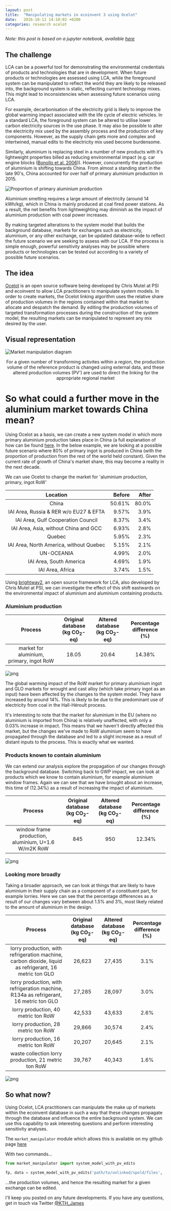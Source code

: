 ```yaml
---
layout: post
title:  "Manipulating markets in ecoinvent 3 using Ocelot"
date:   2016-10-12 14:10:02 +0200
categories: research ocelot
---
```


_Note: this post is based on a jupyter notebook, available [here](http://nbviewer.jupyter.org/github/pjamesjoyce/notebooks/blob/master/Manipulating%20markets%20in%20ecoinvent%203.ipynb)_

## The challenge

LCA can be a powerful tool for demonstrating the environmental credentials of products and technologies that are in development. When future products or technologies are assessed using LCA, while the foreground system can be manipulated to reflect the world they are likely to be released into, the background system is static, reflecting current technology mixes. This might lead to inconsistencies when assessing future scenarios using LCA.

For example, decarbonisation of the electricity grid is likely to improve the global warming impact associated with the life cycle of electric vehicles. In a standard LCA, the foreground system can be altered to utilise lower carbon electricity sources in the use phase. It may also be possible to alter the electricity mix used by the assembly process and the production of key components. However, as the supply chain gets more and complex and intertwined, manual edits to the electricity mix used become burdensome.

Similarly, aluminium is replacing steel in a number of new products with it's lightweight properties billed as reducing environmental impact (e.g. car engine blocks ([Bonollo et al. 2006](http://www.gruppofrattura.it/ors/index.php/MST/article/viewFile/1119/1071))). However, concurrently the production of aluminium is shifting towards China. From almost a standing start in the late 90's, China accounted for over half of primary aluminium production in 2015.

![Proportion of primary aluminium production](https://i.imgsafe.org/3d7bb5354c.png)

Aluminium smelting requires a large amount of electricity (around 14 kWh/kg), which in China is mainly produced at coal fired power stations. As a result, the net benefits from lightweighting may diminish as the impact of aluminium production with coal power increases.

By making targeted alterations to the system model that builds the background database, markets for exchanges such as electricity, aluminium, or any other exchange, can be updated database-wide to reflect the future scenario we are seeking to assess with our LCA. If the process is simple enough, powerful sensitivity analyses may be possible where products or technologies can be tested out according to a variety of possible future scenarios.

## The idea

[Ocelot](http://docs.ocelot.space) is an open source software being developed by Chris Mutel at PSI and ecoinvent to allow LCA practitioners to manipulate system models.
In order to create markets, the Ocelot linking algorithm uses the relative share of production volumes in the regions contained within that market to allocate and despatch the demand. By editing the production volumes of targeted transformation processes during the construction of the system model, the resulting markets can be manipulated to represent any mix desired by the user.

## Visual representation

![Market manipulation diagram](https://i.imgsafe.org/10f3528188.png)

<center>For a given number of transforming activites within a region, the production volume of the reference product is changed using external data, and these altered production volumes (PV') are used to direct the linking for the appropriate regional market</center>

# So what could a further move in the aluminium market towards China mean?

Using Ocelot as a basis, we can create a new system model in which more primary aluminium production takes place in China (a full explanation of how can be found [here](http://nbviewer.jupyter.org/github/pjamesjoyce/notebooks/blob/master/Manipulating%20markets%20in%20ecoinvent%203.ipynb).
In the below example, we are looking at a possible future scenario where 80% of primary ingot is produced in China (with the proportion of production from the rest of the world held constant). Given the current rate of growth of China's market share, this may become a reality in the next decade.

We can use Ocelot to change the market for 'aluminium production, primary, ingot  RoW' 


|	Location	|	Before	|	After	|
|:-------------:|----------:|----------:|
|China	|50.61%|	80.0%|
|IAI Area, Russia & RER w/o EU27 & EFTA|	9.57%|	3.9%|
|IAI Area, Gulf Cooperation Council|	8.37%|	3.4%|
|IAI Area, Asia, without China and GCC|	6.93%|	2.8%|
|Quebec|	5.95%|	2.3%|
|IAI Area, North America, without Quebec|	5.15%|	2.1%|
|UN-OCEANIA|	4.99%|	2.0%|
|IAI Area, South America|	4.69%|	1.9%|
|IAI Area, Africa|	3.74%|	1.5%|

Using [brightway2](https://brightwaylca.org/), an open source framework for LCA, also developed by Chris Mutel at PSI, we can investigate the effect of this shift eastwards on the environmental impact of aluminium and aluminium containing products.

### Aluminium production

|	Process  								|	Original database<br>(kg CO<sub>2</sub>-eq) 	 | Altered database<br>(kg CO<sub>2</sub>-eq) |	Percentage difference<br>(%) 	|
|:-----------------------------------------:|:----------------------:|:----------------:|:-------------------------:|
|market for aluminium, primary, ingot RoW	|					18.05|	20.64			|	14.38%					|

![png](/assets/images/output_49_1.png)


The global warming impact of the RoW market for primary aluminium ingot and GLO markets for wrought and cast alloy (which take primary ingot as an input) have been affected by the changes to the system model. They have increased by around 14%. This is likely to be due to the predominant use of electricity from coal in the Hall-Héroult process.

It's interesting to note that the market for aluminium in the EU (where no aluminium is imported from China) is relatively unaffected, with only a 0.03% increase in impact. This means that we haven't directly affected this market, but the changes we've made to RoW aluminium seem to have propagated through the database and led to a slight increase as a result of distant inputs to the process. This is exactly what we wanted.

### Products known to contain aluminium

We can extend our analysis explore the propagation of our changes through the background database.
Switching back to GWP impact, we can look at products which we know to contain aluminium, for example aluminium window frames.
Again we can see that we have brought about an increase, this time of (12.34%) as a result of increasing the impact of aluminium.

|	Process  								|	Original database<br>(kg CO<sub>2</sub>-eq) 	 | Altered database<br>(kg CO<sub>2</sub>-eq) |	Percentage difference<br>(%) 	|
|:-----------------------------------------:|:----------------------:|:----------------:|:-------------------------:|
|window frame production, aluminium, U=1.6 W/m2K  RoW	|				  845|	950	    |	12.34%					|

![png](/assets/images/output_56_1.png)

### Looking more broadly

Taking a broader approach, we can look at things that are likely to have aluminium in their supply chain as a component of a constituent part, for example lorries.
Here we can see that the percentage differences as a result of our changes vary between about 1.5% and 3%, most likely related to the amount of aluminium in the design.

|	Process  								|	Original database<br>(kg CO<sub>2</sub>-eq) 	 | Altered database<br>(kg CO<sub>2</sub>-eq) |	Percentage difference<br>(%) 	|
|:-----------------------------------------:|:----------------------:|:----------------:|:-------------------------:|
|lorry production, with refrigeration machine, carbon dioxide, liquid as refrigerant, 16 metric ton  GLO|	26,623|	27,435|	3.1%|
|lorry production, with refrigeration machine, R134a as refrigerant, 16 metric ton  GLO|	27,285|	28,097|	3.0%|
|lorry production, 40 metric ton  RoW	|42,533	|43,633	|2.6%|
|lorry production, 28 metric ton  RoW	|29,866	|30,574	|2.4%|
|lorry production, 16 metric ton  RoW	|20,207|20,645	|2.1%|
|waste collection lorry production, 21 metric ton  RoW	|39,767	|40,343	|1.6%|

![png](/assets/images/output_58_1.png)


## So what now?

Using Ocelot, LCA practitioners can manipulate the make up of markets within the ecoinvent database in such a way that these changes propagate through the database and influence the entire background system. We can use this capability to ask interesting questions and perform interesting sensitivity analyses.

The `market_manipulator` module which allows this is available on my github page [here](https://github.com/pjamesjoyce/market_manipulator)

With two commands...

```python
from market_manipulator import system_model_with_pv_edits

fp, data = system_model_with_pv_edits('path/to/unlinked/spold/files', 'path/to/csv/file')
```

...the production volumes, and hence the resulting market for a given exchange can be edited. 

I'll keep you posted on any future developments. If you have any questions, get in touch via Twitter [@KTH_James](https://twitter.com/KTH_James)